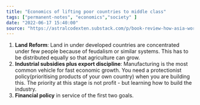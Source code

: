 ```yaml
---
title: "Economics of lifting poor countries to middle class"
tags: ["permanent-notes", "economics","society" ]
date: "2022-06-17 15:40:00"
source: "https://astralcodexten.substack.com/p/book-review-how-asia-works?s=r"
---
```


1. **Land Reform**: Land in under developed countries are concentrated under few people because of feudalism or similar systems. This has to be distributed equally so that agriculture can grow.
2. **Industrial subsidies plus export discipline**: Manufacturing is the most common vehicle for fast economic growth. You need a protectionist policy(prioritising products of your own country) when you are building this. The priority at this stage is not profit - but learning how to build the industry.
3. **Financial policy** in service of the first two goals.